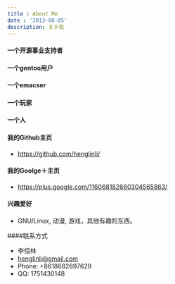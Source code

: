 ```yaml
---
title : About Me
date : '2013-08-05'
description: 关于我
---
```


#### 一个开源事业支持者

#### 一个gentoo用户

#### 一个emacser

#### 一个玩家

#### 一个人

#### 我的Github主页
- https://github.com/henglinli/

#### 我的Goolge＋主页
- https://plus.google.com/116068182660304565863/

#### 兴趣爱好
- GNU/Linux, 动漫, 游戏，其他有趣的东西。

####联系方式
- 李恒林 
- henglinli@gmail.com 
- Phone: +8618682697629
- QQ: 1751430148
